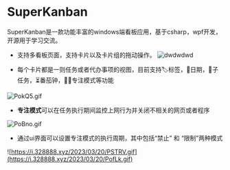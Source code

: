 # SuperKanban
SuperKanban是一款功能丰富的windows端看板应用，基于csharp，wpf开发，开源用于学习交流。


* 支持多看板页面，支持卡片以及卡片组的拖动操作。
![dwdwdwd](https://i.328888.xyz/2023/03/20/PSTRV.gif)

* 每个卡片都是一则任务或者代办事项的视图，目前支持🏷标签，📅日期，🎫子任务，⏳番茄钟，🦸‍♂️专注模式等功能


![PokQ5.gif](https://i.328888.xyz/2023/03/20/PokQ5.gif)

* **专注模式**可以在任务执行期间监控上网行为并关闭不相关的网页或者程序

![PoBno.gif](https://i.328888.xyz/2023/03/20/PoBno.gif)

* 通过ui界面可以设置专注模式的执行周期，其中包括“禁止” 和 “限制”两种模式  

![https://i.328888.xyz/2023/03/20/PSTRV.gif](https://i.328888.xyz/2023/03/20/PofLk.gif)
